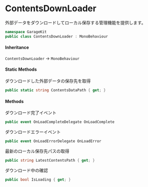 # ContentsDownLoader

外部データをダウンロードしてローカル保存する管理機能を提供します。

```csharp
namespace GarageKit
public class ContentsDownLoader : MonoBehaviour
```

#### Inheritance

`ContentsDownLoader` -> `MonoBehaviour`

#### Static Methods

ダウンロードした外部データの保存先を取得
```csharp
public static string ContentsDataPath { get; }
```

#### Methods

ダウンロード完了イベント
```csharp
public event OnLoadCompleteDelegate OnLoadComplete
```

ダウンロードエラーイベント
```csharp
public event OnLoadErrorDelegate OnLoadError
```

最新のローカル保存先パスの取得
```csharp
public string LatestContentsPath { get; }
```

ダウンロード中の確認
```csharp
public bool IsLoading { get; }
```
